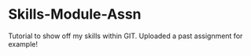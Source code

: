 # Skills-Module-Assn
Tutorial to show off my skills within GIT. Uploaded a past assignment for example!
